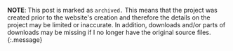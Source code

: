 **NOTE**: This post is marked as `archived.` This means that the project was created prior to the website's creation and therefore the details on the project may be limited or inaccurate. In addition, downloads and/or parts of downloads may be missing if I no longer have the original source files.
{:.message}